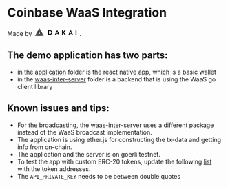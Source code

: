 # Coinbase WaaS Integration

Made by [<img src="https://github.com/DakaiGroup/coinbase-waas-integration/raw/main/dakai-logo.png" height="18" />](https://www.dakai.io/).

## The demo application has two parts:

- in the [application](/application/) folder is the react native app, which is a basic wallet
- in the [waas-inter-server](/waas-inter-server/) folder is a backend that is using the WaaS go client library

## Known issues and tips:

- For the broadcasting, the waas-inter-server uses a different package instead of the WaaS broadcast implementation. 
- The application is using ether.js for constructing the tx-data and getting info from on-chain.
- The application and the server is on goerli testnet.
- To test the app with custom ERC-20 tokens, update the following [list](https://github.com/DakaiGroup/coinbase-waas-integration/blob/fe3d856a637fea716d979b9d866a75f6067dfab9/application/src/constants/index.ts#L73) with the token addresses.
- The `API_PRIVATE_KEY` needs to be between double quotes